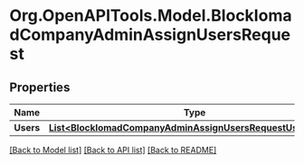 # Org.OpenAPITools.Model.BlockIomadCompanyAdminAssignUsersRequest

## Properties

Name | Type | Description | Notes
------------ | ------------- | ------------- | -------------
**Users** | [**List&lt;BlockIomadCompanyAdminAssignUsersRequestUsersInner&gt;**](BlockIomadCompanyAdminAssignUsersRequestUsersInner.md) |  | 

[[Back to Model list]](../README.md#documentation-for-models) [[Back to API list]](../README.md#documentation-for-api-endpoints) [[Back to README]](../README.md)

